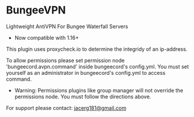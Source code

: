 # BungeeVPN
Lightweight AntiVPN For Bungee Waterfall Servers

- Now compatible with 1.16+

This plugin uses proxycheck.io to determine the integridy of an ip-address.

To allow permissions please set permission node 'bungeecord.avpn.command' inside bungeecord's config.yml.
You must set yourself as an administrator in bungeecord's config.yml to access command.

- Warning: Permissions plugins like group manager will not override the permissions node. You must follow the directions above.


For support please contact: jacerg181@gmail.com
